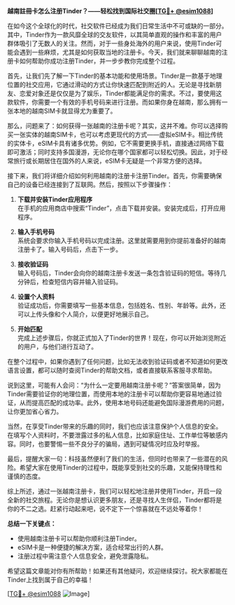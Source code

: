 **越南註冊卡怎么注册Tinder？——轻松找到国际社交圈[[TG💪+ @esim1088](https://t.me/s/esim1088)]**

在如今这个全球化的时代，社交软件已经成为我们日常生活中不可或缺的一部分。其中，Tinder作为一款风靡全球的交友软件，以其简单直观的操作和丰富的用户群体吸引了无数人的关注。然而，对于一些身处海外的用户来说，使用Tinder可能会遇到一些麻烦，尤其是如何获取当地的注册卡。今天，我们就来聊聊越南的注册卡如何帮助你成功注册Tinder，并一步步教你完成整个过程。

首先，让我们先了解一下Tinder的基本功能和使用场景。Tinder是一款基于地理位置的社交应用，它通过滑动的方式让你快速匹配到附近的人。无论是寻找新朋友、恋爱对象还是仅仅是为了娱乐，Tinder都能满足你的需求。不过，要使用这款软件，你需要一个有效的手机号码来进行注册。而如果你身在越南，那么拥有一张本地的越南SIM卡就显得尤为重要了。

那么，问题来了：如何获得一张越南的注册卡呢？其实，这并不难。你可以选择购买一张实体的越南SIM卡，也可以考虑更现代的方式——虚拟eSIM卡。相比传统的实体卡，eSIM卡具有诸多优势。例如，它不需要更换手机，直接通过网络下载即可激活；同时支持多国漫游，无论你在哪个国家都可以轻松切换。因此，对于经常旅行或长期居住在国外的人来说，eSIM卡无疑是一个非常方便的选择。

接下来，我们将详细介绍如何利用越南的注册卡注册Tinder。首先，你需要确保自己的设备已经连接到了互联网。然后，按照以下步骤操作：

1. **下载并安装Tinder应用程序**  
   在手机的应用商店中搜索“Tinder”，点击下载并安装。安装完成后，打开应用程序。

2. **输入手机号码**  
   系统会要求你输入手机号码以完成注册。这里就需要用到你提前准备好的越南注册卡了。输入号码后，点击下一步。

3. **接收验证码**  
   输入号码后，Tinder会向你的越南注册卡发送一条包含验证码的短信。等待几分钟后，检查短信内容并输入验证码。

4. **设置个人资料**  
   验证成功后，你需要填写一些基本信息，包括姓名、性别、年龄等。此外，还可以上传头像和个人简介，以便更好地展示自己。

5. **开始匹配**  
   完成上述步骤后，你就正式加入了Tinder的世界！现在，你可以开始浏览附近的用户，与他们进行互动了。

在整个过程中，如果你遇到了任何问题，比如无法收到验证码或者不知道如何更改语言设置，都可以随时查阅Tinder的帮助文档，或者直接联系客服寻求帮助。

说到这里，可能有人会问：“为什么一定要用越南注册卡呢？”答案很简单，因为Tinder需要验证你的地理位置，而使用本地的注册卡可以帮助你更容易地通过验证，从而提高匹配的成功率。此外，使用本地号码还能避免国际漫游费用的问题，让你更加省心省力。

当然，在享受Tinder带来的乐趣的同时，我们也应该注意保护个人信息的安全。在填写个人资料时，不要泄露过多的私人信息，比如家庭住址、工作单位等敏感内容。同时，也要警惕一些不良分子的骗局，遇到可疑情况时应及时举报。

最后，提醒大家一句：科技虽然便利了我们的生活，但同时也带来了一些潜在的风险。希望大家在使用Tinder的过程中，既能享受到社交的乐趣，又能保持理性和谨慎的态度。

综上所述，通过一张越南注册卡，我们可以轻松地注册并使用Tinder，开启一段全新的社交旅程。无论你是想认识更多朋友，还是寻找人生伴侣，Tinder都将是你的不二之选。赶紧行动起来吧，说不定下一个惊喜就在不远处等着你！

**总结一下关键点：**  
- 使用越南注册卡可以帮助你顺利注册Tinder。  
- eSIM卡是一种便捷的解决方案，适合经常出行的人群。  
- 注册过程中需注意个人信息安全，避免泄露隐私。  

希望这篇文章能对你有所帮助！如果还有其他疑问，欢迎继续探讨。祝大家都能在Tinder上找到属于自己的幸福！  

[[TG💪+ @esim1088](https://t.me/s/esim1088) ![Image](https://i.postimg.cc/4NQfJmqS/Snipaste-2025-05-13-00-14-12.png)]